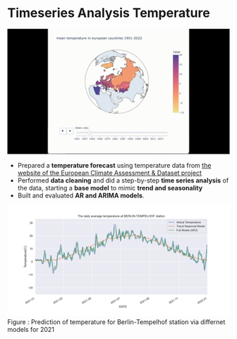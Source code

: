 # Timeseries Analysis Temperature
![temp](temp.gif)

- Prepared a **temperature forecast** using temperature data from [the website of the European Climate Assessment & Dataset project](https://www.ecad.eu/)
- Performed **data cleaning** and did a step-by-step **time series analysis** of the data, starting a **base model** to mimic **trend and seasonality**
- Built and evaluated  **AR and ARIMA models**.

![prediction_2021](./figures/prediction_2021.png)
Figure : Prediction of temperature for Berlin-Tempelhof station via differnet models for 2021

